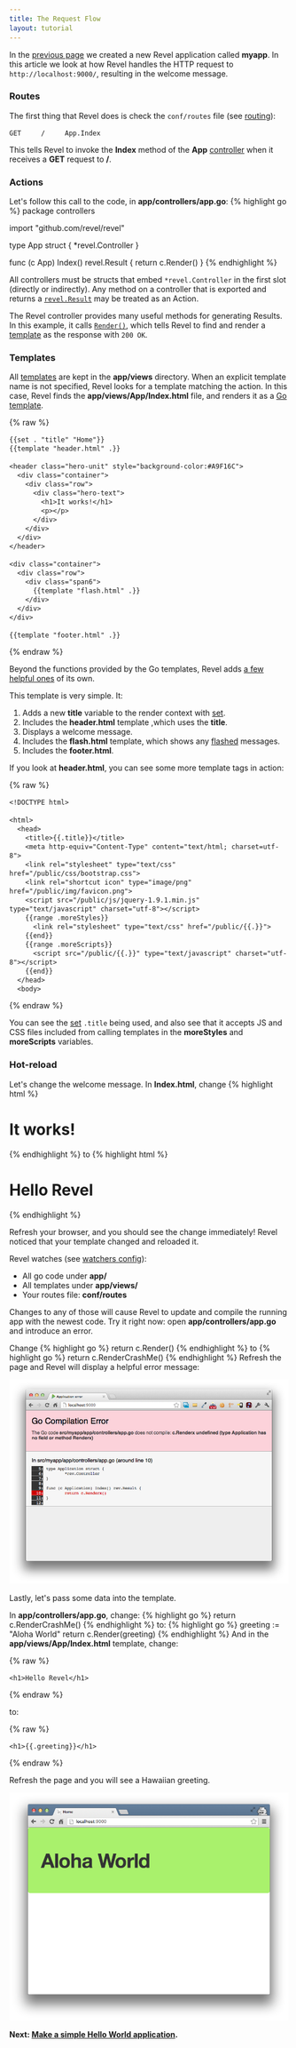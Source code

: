 ```yaml
---
title: The Request Flow
layout: tutorial
---
```


In the [previous page](createapp.html) we created a new Revel application
called **myapp**. In this article we look at how Revel handles the HTTP request
to `http://localhost:9000/`, resulting in the welcome message.

### Routes

The first thing that Revel does is check the `conf/routes` file (see [routing](../manual/routing)):

	GET     /     App.Index

This tells Revel to invoke the **Index** method of the **App**
[controller](../controllers.html) when it receives a **GET** request to **/**.

### Actions

Let's follow this call to the code, in **app/controllers/app.go**:
{% highlight go %}
package controllers

import "github.com/revel/revel"

type App struct {
    *revel.Controller
}

func (c App) Index() revel.Result {
    return c.Render()
}
{% endhighlight %}

All controllers must be structs that embed `*revel.Controller`
in the first slot (directly or indirectly). Any method on a controller that is
exported and returns a [`revel.Result`](../manual/results.html) may be treated as an Action.

The Revel controller provides many useful methods for generating Results. In
this example, it calls [`Render()`](../docs/godoc/controller.html#Controller.Render),
which tells Revel to find and render a [template](../manual/templates.html) as the response with `200 OK`.

### Templates

All [templates](../manual/templates.html) are kept in the **app/views** directory. When an explicit
template name is not specified, Revel looks for a template matching the action.
In this case, Revel finds the **app/views/App/Index.html** file, and
renders it as a [Go template](http://www.golang.org/pkg/html/template).

{% raw %}

	{{set . "title" "Home"}}
	{{template "header.html" .}}

	<header class="hero-unit" style="background-color:#A9F16C">
	  <div class="container">
	    <div class="row">
	      <div class="hero-text">
	        <h1>It works!</h1>
	        <p></p>
	      </div>
	    </div>
	  </div>
	</header>

	<div class="container">
	  <div class="row">
	    <div class="span6">
	      {{template "flash.html" .}}
	    </div>
	  </div>
	</div>

	{{template "footer.html" .}}

{% endraw %}

Beyond the functions provided by the Go templates, Revel adds
[a few helpful ones](../manual/templates.html#functions) of its own.

This template is very simple.  It:

1. Adds a new **title** variable to the render context with [set](../manual/templates.html#set).
2. Includes the **header.html** template ,which uses the **title**.
3. Displays a welcome message.
4. Includes the **flash.html** template, which shows any [flashed](sessionflash.html#Flash) messages.
5. Includes the **footer.html**.

If you look at **header.html**, you can see some more template tags in action:

{% raw %}

	<!DOCTYPE html>

	<html>
	  <head>
	    <title>{{.title}}</title>
	    <meta http-equiv="Content-Type" content="text/html; charset=utf-8">
	    <link rel="stylesheet" type="text/css" href="/public/css/bootstrap.css">
	    <link rel="shortcut icon" type="image/png" href="/public/img/favicon.png">
	    <script src="/public/js/jquery-1.9.1.min.js" type="text/javascript" charset="utf-8"></script>
	    {{range .moreStyles}}
	      <link rel="stylesheet" type="text/css" href="/public/{{.}}">
	    {{end}}
	    {{range .moreScripts}}
	      <script src="/public/{{.}}" type="text/javascript" charset="utf-8"></script>
	    {{end}}
	  </head>
	  <body>

{% endraw %}

You can see the [set](../manual/templates.html#set) `.title` being used, and also see that it accepts JS and CSS
files included from calling templates in the **moreStyles** and **moreScripts**
variables.

### Hot-reload

Let's change the welcome message.  In **Index.html**, change
{% highlight html %}
<h1>It works!</h1>
{% endhighlight %}
to
{% highlight html %}
<h1>Hello Revel</h1>
{% endhighlight %}

Refresh your browser, and you should see the change immediately!  Revel noticed
that your template changed and reloaded it.

Revel watches (see [watchers config](../manual/appconf.html#Watchers)):

* All go code under **app/**
* All templates under **app/views/**
* Your routes file: **conf/routes**

Changes to any of those will cause Revel to update and compile the running app with the
newest code.  Try it right now: open **app/controllers/app.go** and introduce an error.

Change
{% highlight go %}
return c.Render()
{% endhighlight %}
to
{% highlight go %}
return c.RenderCrashMe()
{% endhighlight %}
Refresh the page and Revel will display a helpful error message:

![A helpful error message](../img/helpfulerror.png)

Lastly, let's pass some data into the template.

In **app/controllers/app.go**, change:
{% highlight go %}
return c.RenderCrashMe()
{% endhighlight %}
to:
{% highlight go %}
greeting := "Aloha World"
return c.Render(greeting)
{% endhighlight %}
And in the **app/views/App/Index.html** template, change:

{% raw %}

	<h1>Hello Revel</h1>

{% endraw %}

to:

{% raw %}

	<h1>{{.greeting}}</h1>

{% endraw %}

Refresh the page and you will see a Hawaiian greeting.

![A Hawaiian greeting](../img/AlohaWorld.png)

**Next: [Make a simple Hello World application](firstapp.html).**
